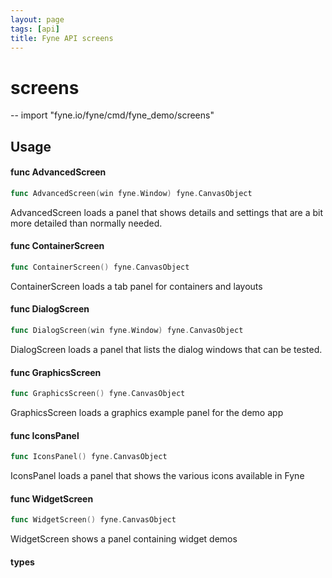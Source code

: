 ```yaml
---
layout: page
tags: [api]
title: Fyne API screens
---
```


# screens
--
    import "fyne.io/fyne/cmd/fyne_demo/screens"


## Usage

#### func  AdvancedScreen

```go
func AdvancedScreen(win fyne.Window) fyne.CanvasObject
```
AdvancedScreen loads a panel that shows details and settings that are a bit more
detailed than normally needed.

#### func  ContainerScreen

```go
func ContainerScreen() fyne.CanvasObject
```
ContainerScreen loads a tab panel for containers and layouts

#### func  DialogScreen

```go
func DialogScreen(win fyne.Window) fyne.CanvasObject
```
DialogScreen loads a panel that lists the dialog windows that can be tested.

#### func  GraphicsScreen

```go
func GraphicsScreen() fyne.CanvasObject
```
GraphicsScreen loads a graphics example panel for the demo app

#### func  IconsPanel

```go
func IconsPanel() fyne.CanvasObject
```
IconsPanel loads a panel that shows the various icons available in Fyne

#### func  WidgetScreen

```go
func WidgetScreen() fyne.CanvasObject
```
WidgetScreen shows a panel containing widget demos

#### types
